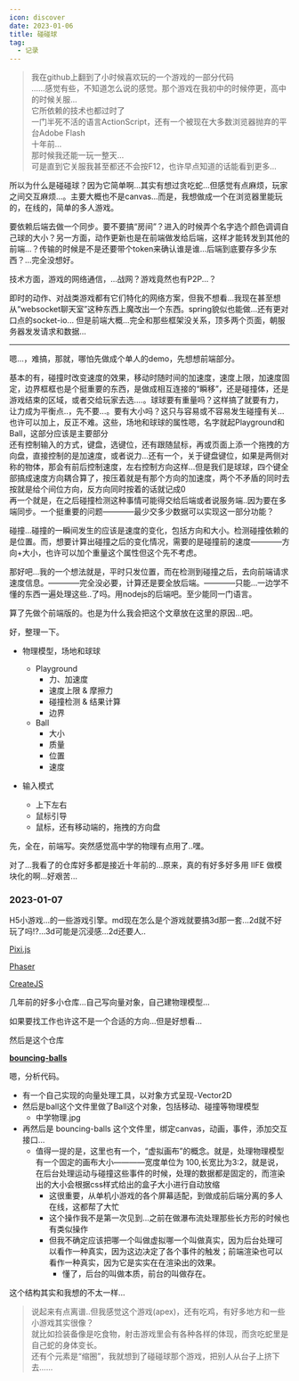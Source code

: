 ```yaml
---
icon: discover
date: 2023-01-06
title: 碰碰球
tag:
  - 记录
---
```


>我在github上翻到了小时候喜欢玩的一个游戏的一部分代码\
……感觉有些，不知道怎么说的感觉。那个游戏在我初中的时候停更，高中的时候关服...\
它所依赖的技术也都过时了\
一门半死不活的语言ActionScript，还有一个被现在大多数浏览器抛弃的平台Adobe Flash\
十年前…\
那时候我还能一玩一整天…\
可是直到它关服我甚至都还不会按F12，也许早点知道的话能看到更多...

所以为什么是碰碰球？因为它简单啊...其实有想过贪吃蛇...但感觉有点麻烦，玩家之间交互麻烦...。主要大概也不是canvas...而是，我想做成一个在浏览器里能玩的，在线的，简单的多人游戏。

要依赖后端去做一个同步。要不要搞“房间”？进入的时候弄个名字选个颜色调调自己球的大小？另一方面，动作更新也是在前端做发给后端，这样才能转发到其他的前端...？传输的时候是不是还要带个token来确认谁是谁...后端到底要存多少东西？...完全没想好。

技术方面，游戏的网络通信，...战网？游戏竟然也有P2P...？

即时的动作、对战类游戏都有它们特化的网络方案，但我不想看...我现在甚至想从“websocket聊天室”这种东西上魔改出一个东西。spring貌似也能做...还有更对口点的socket-io...
但是前端大概...完全和那些框架没关系，顶多两个页面，朝服务器发发请求和数据...

---

嗯...，难搞，那就，哪怕先做成个单人的demo，先想想前端部分。

基本的有，碰撞时改变速度的效果，移动时随时间的加速度，速度上限，加速度固定，边界框框也是个挺重要的东西，是做成相互连接的“瞬移”，还是碰撞体，还是游戏结束的区域，或者交给玩家去选....。球球要有重量吗？这样搞了就要有力，让力成为平衡点..，先不要...。要有大小吗？这只与容易或不容易发生碰撞有关...也许可以加上，反正不难。这些，场地和球球的属性嗯，名字就起Playground和Ball，这部分应该是主要部分\
还有控制输入的方式，键盘，选键位，还有跟随鼠标，再或页面上添一个拖拽的方向盘，直接控制的是加速度，或者说力...还有一个，关于键盘键位，如果是两侧对称的物体，那会有前后控制速度，左右控制方向这样...但是我们是球球，四个键全部搞成速度方向耦合算了，按压着就是有那个方向的加速度，两个不矛盾的同时去按就是给个间位方向，反方向同时按着的话就记成0\
再一个就是，在之后碰撞检测这种事情可能得交给后端或者说服务端..因为要在多端同步。一个挺重要的问题————最少交多少数据可以实现这一部分功能？

碰撞...碰撞的一瞬间发生的应该是速度的变化，包括方向和大小。检测碰撞依赖的是位置。而，想要计算出碰撞之后的变化情况，需要的是碰撞前的速度————方向+大小，也许可以加个重量这个属性但这个先不考虑。

那好吧...我的一个想法就是，平时只发位置，而在检测到碰撞之后，去向前端请求速度信息。————完全没必要，计算还是要全放后端。————只能...一边学不懂的东西一遍处理这些..了吗。用nodejs的后端吧。至少能同一门语言。

算了先做个前端版的。也是为什么我会把这个文章放在这里的原因...吧。

好，整理一下。

- 物理模型，场地和球球
  - Playground
    - 力、加速度
    - 速度上限 & 摩擦力
    - 碰撞检测 & 结果计算
    - 边界
  - Ball
    - 大小
    - 质量
    - 位置
    - 速度

- 输入模式
  - 上下左右
  - 鼠标引导
  - 鼠标，还有移动端的，拖拽的方向盘

先，全在，前端写。突然感觉高中学的物理有点用了..嘿。

对了...我看了的仓库好多都是接近十年前的...原来，真的有好多好多用 IIFE 做模块化的啊...好艰苦...

### 2023-01-07

H5小游戏...的一些游戏引擎。md现在怎么是个游戏就要搞3d那一套...2d就不好玩了吗!?...3d可能是沉浸感...2d还要人..

[Pixi.js](https://github.com/pixijs/pixijs)

[Phaser](https://github.com/photonstorm/phaser)

[CreateJS](https://github.com/createjs)

几年前的好多小仓库...自己写向量对象，自己建物理模型...

如果要找工作也许这不是一个合适的方向...但是好想看...

然后是这个仓库

**[bouncing-balls](https://mtrajk.github.io/bouncing-balls)**

嗯，分析代码。

- 有一个自己实现的向量处理工具，以对象方式呈现-Vector2D
- 然后是ball这个文件里做了Ball这个对象，包括移动、碰撞等物理模型
  - 中学物理.jpg
- 再然后是 bouncing-balls 这个文件里，绑定canvas，动画，事件，添加交互接口...
  - 值得一提的是，这里也有一个，“虚拟画布”的概念。就是，处理物理模型有一个固定的画布大小————宽度单位为 100,长宽比为3:2，就是说，在后台处理运动与碰撞这些事件的时候，处理的数据都是固定的，而渲染出的大小会根据css样式给出的盒子大小进行自动放缩
    - 这很重要，从单机小游戏的各个屏幕适配，到做成前后端分离的多人在线，这都帮了大忙
    - 这个操作我不是第一次见到...之前在做瀑布流处理那些长方形的时候也有类似操作
    - 但我不确定应该把哪一个叫做虚拟哪一个叫做真实，因为后台处理可以看作一种真实，因为这边决定了各个事件的触发；前端渲染也可以看作一种真实，因为它是实实在在渲染出的效果。
      - 懂了，后台的叫做本质，前台的叫做存在。

这个结构其实和我想的不太一样...

>说起来有点离谱..但我感觉这个游戏(apex)，还有吃鸡，有好多地方和一些小游戏其实很像？\
就比如捡装备像是吃食物，射击游戏里会有各种各样的体现，而贪吃蛇里是自己蛇的身体变长。\
还有个元素是“缩圈”，我就想到了碰碰球那个游戏，把别人从台子上挤下去......
